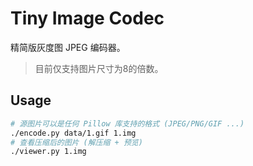 # Tiny Image Codec

精简版灰度图 JPEG 编码器。

> 目前仅支持图片尺寸为8的倍数。

## Usage

```sh
# 源图片可以是任何 Pillow 库支持的格式 (JPEG/PNG/GIF ...)
./encode.py data/1.gif 1.img
# 查看压缩后的图片 (解压缩 + 预览)
./viewer.py 1.img
```
